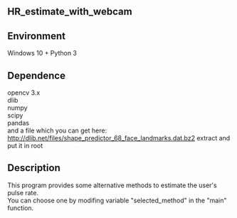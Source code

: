 ## HR_estimate_with_webcam  <br />


Environment
------------------------------
Windows 10 + Python 3

Dependence
---------------------------
opencv 3.x<br />
dlib<br />
numpy<br />
scipy<br />
pandas<br />
and a file which you can get here: http://dlib.net/files/shape_predictor_68_face_landmarks.dat.bz2  extract and put it in root  <br />

Description
---------------------------
This program provides some alternative methods to estimate the user's pulse rate. <br />
You can choose one by modifing variable "selected_method" in the "main" function.
